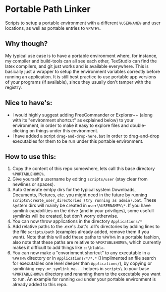 # Portable Path Linker
Scripts to setup a portable environment with a different `%USERNAME%` and user locations, as well as portable entries to `%PATH%`. 

## Why though?
My typical use case is to have a portable environment where, for instance, my compiler and build-tools can all see each other, TexStudio can find the latex compilers, and git just works and is available everywhere. This is basically just a wrapper to setup the environment variables correctly before running an application. It is still best practice to use portable app versions of your programs (if available), since they usually don't tamper with the registry.

## Nice to have's:
* I would highly suggest adding FreeCommander or Explorer++ (along with its "environment shortcut" as explained below) to your environment, in order to make it easy to explore files and double-clicking on things under this environment.
* I have added a script `drag-and-drop-here.bat` in order to drag-and-drop executables for them to be run under this portable environment.

## How to use this: 
1. Copy the content of this repo somewhere, lets call this base directory `%PORTABLEHOME%`.
2. Give yourself a username by editing `scripts/user` (stay clear from newlines or spaces).
3. Auto Generate emtpy dirs for the typical system Downloads, Documents, Pictures, etc. you might need in the future by running `scripts\create_user_directories (try running as admin).bat`. These system dirs will mainly be created in `user\%USERNAME%\*`. If you have symlink capabilities on the drive (and in your priviliges), some usefull symlinks will be created, but don't worry otherwise.
4. You can now throw applications in the directory `Applications/*` 
5. Add relative paths to the .exe's .bat's .dll's directories by adding lines to the file `scripts/path` (examples already added, remove them if you want). Note that this will add these paths to `%PATH%` in a portable fashion, also note that these paths are relative to `%PORTABLEHOME%`, which currently makes it difficult to add things like `c:\blabla`.
6. You can now make a "envorinment shortcut" to any executable in a `%PATH%` directory or in `Applications/*/*.*` (I implimented an file search for executables one level deeper than `Applications/`), by copying or symlinking `copy_or_symlink_me...` helpers in `scripts\` to your base `%PORTABLEHOME%` directory and renaming them to the executable you want to run. An example for running `cmd` under your portable environment is already added to this repo.
